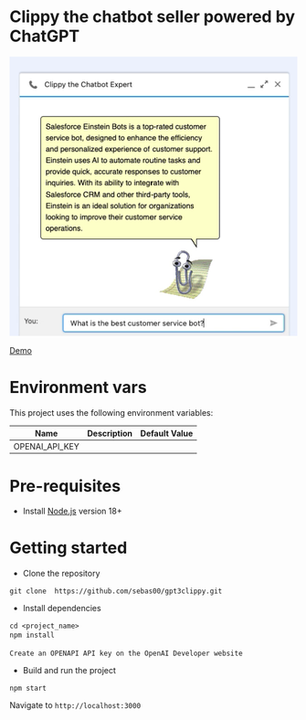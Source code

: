 # Clippy the chatbot seller powered by ChatGPT

<p align="center">
  <img alt="Example usage" src="/media/ClippyBotAnswer.png">
</p>

[Demo](https://clippychatgpt.azurewebsites.net/)

# Environment vars
This project uses the following environment variables:

| Name                          | Description                         | Default Value                                  |
| ----------------------------- | ------------------------------------| -----------------------------------------------|
|OPENAI_API_KEY           | 


# Pre-requisites
- Install [Node.js](https://nodejs.org/en/) version 18+


# Getting started
- Clone the repository
```
git clone  https://github.com/sebas00/gpt3clippy.git
```
- Install dependencies
```
cd <project_name>
npm install

Create an OPENAPI API key on the OpenAI Developer website
```
- Build and run the project
```
npm start
```
  Navigate to `http://localhost:3000`



